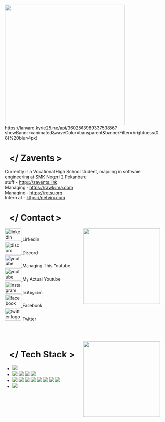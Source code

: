 
<p float="center">
  <a href="https://discord.com/users/zavents" target="_blank"><img src="https://cdn.kumacdn.club/wp-content/uploads/images/test-bro//discord.png" align="center" width="390"></a>
https://lanyard.kyrie25.me/api/360256398933753856?showBanner=animated&waveColor=transparent&bannerFilter=brightness(0.8)%20blur(4px)
<p float="left">

  <!-- Info -->
  <p float="left px-5">
    <h1>&nbsp; &lt;/ Zavents &gt; </h1>
    Currently is a Vocational High School student, majoring in software engineering at SMK Negeri 2 Pekanbaru <br/>
    stuff - <a href="https://zavents.link" target="_blank"> https://zavents.link</a> <br>
    Managing - <a href="https://rawkuma.com" target="_blank"> https://rawkuma.com </a> <br>
     Managing - <a href="https://retsu.org" target="_blank"> https://retsu.org </a> <br>
    Intern at - <a href="https://netviro.com" target="_blank"> https://netviro.com </a>
  </p>
  
 <!-- Contact -->
   <p float="left">
    <h1>&nbsp; &lt;/ Contact &gt; </h1>
    <div align="left" dir="auto">
          <img src="https://cdn.kumacdn.club/wp-content/uploads/images/test-bro//842814386191859722.gif" width=249 height=245 width="auto" align="right">
            <a href="https://www.linkedin.com/in/zavents/" target="_blank">
              <img src="https://raw.githubusercontent.com/maurodesouza/profile-readme-generator/master/src/assets/icons/social/linkedin/default.svg" target="_blank" width="52" height="40" alt="linkedin logo" style="max-width: 100%;">
            </a> Linkedin <br>
            <a href="https://discord.com/users/zavents" target="_blank" rel="nofollow">
              <img src="https://raw.githubusercontent.com/maurodesouza/profile-readme-generator/master/src/assets/icons/social/discord/default.svg"  target="_blank"width="52" height="40" alt="discord logo" style="max-width: 100%;">
            </a> Discord <br>
            <a href="https://www.youtube.com/channel/UCi0WyVZ-cVwIP-TCejYtMcA" target="_blank" rel="nofollow">
              <img src="https://raw.githubusercontent.com/maurodesouza/profile-readme-generator/master/src/assets/icons/social/youtube/default.svg" target="_blank" width="52" height="40" alt="youtube logo" style="max-width: 100%;">
            </a> Managing This Youtube <br>
            <a href="https://www.youtube.com/@zavents" target="_blank" rel="nofollow">
              <img src="https://raw.githubusercontent.com/maurodesouza/profile-readme-generator/master/src/assets/icons/social/youtube/default.svg" target="_blank" width="52" height="40" alt="youtube logo" style="max-width: 100%;">
            </a> My Actual Youtube <br>
            <a href="https://www.instagram.com/wldan_zf/" target="_blank" rel="nofollow">
              <img src="https://raw.githubusercontent.com/maurodesouza/profile-readme-generator/master/src/assets/icons/social/instagram/default.svg"  target="_blank"width="52" height="40" alt="instagram logo" style="max-width: 100%;">
            </a> Instagram <br>
            <a href="https://www.facebook.com/WildanZavents/" target="_blank" rel="nofollow"> 
              <img src="https://raw.githubusercontent.com/maurodesouza/profile-readme-generator/master/src/assets/icons/social/facebook/default.svg" target="_blank" width="52" height="40" alt="facebook logo" style="max-width: 100%;">
            </a> Facebook <br>
            <a href="https://twitter.com/wildanzv/" target="_blank" rel="nofollow"> 
              <img src="https://raw.githubusercontent.com/maurodesouza/profile-readme-generator/master/src/assets/icons/social/twitter/default.svg" target="_blank" width="52" height="40" alt="twitter logo" style="max-width: 100%;">
            </a> Twitter <br>
            <br> <br> <br>
      </div>
    </p>  
<!-- tech -->
    <p float="left">
  <img src="https://cdn.discordapp.com/attachments/906608326274609152/1266783574464528555/808829950840799292.gif?ex=66a667a3&is=66a51623&hm=7328351cb3576849148cb1ce6db71aa586229d721471df39f97a89de1d39699d&" width=249 height=245 width="auto" align="right">
  <h1>&nbsp; &lt;/ Tech Stack &gt; </h1>
  <p float="left">
    <ul>
      <li> 
        <img src="https://img.shields.io/badge/Windows-0078D6?style=for-the-badge&logo=windows&logoColor=white" target="_blank">
      </li>
      <li>
        <img src="https://img.shields.io/badge/Visual_Studio-5C2D91?style=for-the-badge&logo=visual%20studio&logoColor=white">
        <img src="https://img.shields.io/badge/Visual_Studio_Code-0078D4?style=for-the-badge&logo=visual%20studio%20code&logoColor=white">
        <img src="https://img.shields.io/badge/Android_Studio-3DDC84?style=for-the-badge&logo=android-studio&logoColor=white">
        <img src="https://img.shields.io/badge/Arduino_IDE-00979D?style=for-the-badge&logo=arduino&logoColor=white">
      </li>
      <li>
        <img src="https://img.shields.io/badge/C-00599C?style=for-the-badge&logo=c&logoColor=white">
        <img src="https://img.shields.io/badge/C++-00599C?style=for-the-badge&logo=C%2B%2B&logoColor=white">
        <img src="https://img.shields.io/badge/HTML-239120?style=for-the-badge&logo=html5&logoColor=white">
        <img src="https://img.shields.io/badge/CSS-239120?&style=for-the-badge&logo=css3&logoColor=white">
        <img src="https://img.shields.io/badge/Python-3776AB?style=for-the-badge&logo=python&logoColor=white">
        <img src="https://img.shields.io/badge/Kotlin-0095D5?&style=for-the-badge&logo=kotlin&logoColor=white">
        <img src="https://img.shields.io/badge/Dart-0175C2?style=for-the-badge&logo=dart&logoColor=white">
        <img src="https://img.shields.io/badge/Flutter-02569B?style=for-the-badge&logo=flutter&logoColor=white">
      </li>
      <li>
        <img src="https://img.shields.io/badge/mySQL-00758F?style=for-the-badge&logo=mysql&logoColor=white">
      </li>
    </ul>
  </p>
</p>


